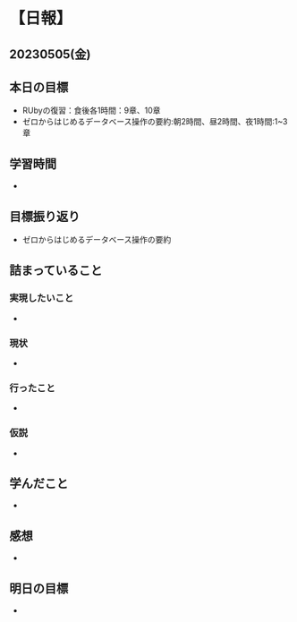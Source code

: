 # 【日報】
## 20230505(金)
## 本日の目標
- RUbyの復習：食後各1時間：9章、10章
- ゼロからはじめるデータベース操作の要約:朝2時間、昼2時間、夜1時間:1~3章
## 学習時間
- 

## 目標振り返り
- ゼロからはじめるデータベース操作の要約

## 詰まっていること
### 実現したいこと 
- 
### 現状
- 
### 行ったこと 
- 
### 仮説
- 

## 学んだこと
- 

## 感想
- 

## 明日の目標
- 


